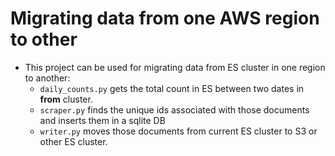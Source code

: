 # Migrating data from one AWS region to other

- This project can be used for migrating data from ES cluster in one region to another:
  - `daily_counts.py` gets the total count in ES between two dates in **from** cluster.
  - `scraper.py` finds the unique ids associated with those documents and inserts them in a sqlite DB
  - `writer.py` moves those documents from current ES cluster to S3 or other ES cluster.